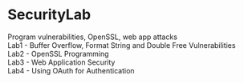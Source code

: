 # SecurityLab
Program vulnerabilities, OpenSSL, web app attacks</br>
Lab1 - Buffer Overflow, Format String and Double Free Vulnerabilities</br>
Lab2 - OpenSSL Programming</br>
Lab3 - Web Application Security</br>
Lab4 - Using OAuth for Authentication
